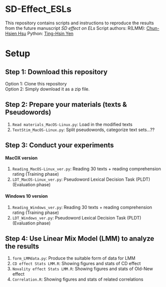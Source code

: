 # SD-Effect_ESLs
This repository contains scripts and instructions to reproduce the results from the future manuscript *SD effect on ELs*
Script authors:
R(LMM): [Chun-Hsien Hsu](https://github.com/deltaphase)
Python: [Ting-Hsin Yen](https://github.com/DHCLAIRE)


# Setup
## Step 1: Download this repository
Option 1: Clone this repository  
Option 2: Simply download it as a zip file.


## Step 2: Prepare your materials (texts & Pseudowords)
1. `Read materials_MacOS-Linux.py`: Load in the modified texts
2. `TextStim_MacOS-Linux.py`: Split pseudowords, categorize text sets...??

## Step 3: Conduct your experiments
#### MacOX version
1. `Reading_MacOS-Linux_ver.py`: Reading 30 texts + reading comprehension rating (Training phase)
2. `LDT_MacOS-Linux_ver.py`: Pseudoword Lexical Decision Task (PLDT) (Evaluation phase)
#### Windows 10 version
1. `Reading_Windows_ver.py`: Reading 30 texts + reading comprehension rating (Training phase)
2. `LDT_Windows_ver.py`: Pseudoword Lexical Decision Task (PLDT) (Evaluation phase)

## Step 4: Use Linear Mix Model (LMM) to analyze the results
1. `form_LMMdata.py`: Produce the suitable form of data for LMM
2. `CD effect Stats LMM.R`: Showing figures and stats of CD effect
3. `Novality effect Stats LMM.R`: Showing figures and stats of Old-New effect
4. `Correlation.R`: Showing figures and stats of related correlations

